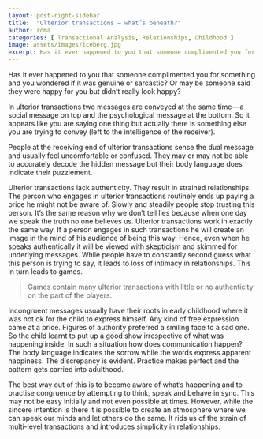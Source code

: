 ```yaml
---
layout: post-right-sidebar
title:  "Ulterior transactions — what’s beneath?"
author: roma
categories: [ Transactional Analysis, Relationships, Childhood ]
image: assets/images/iceberg.jpg
excerpt: Has it ever happened to you that someone complimented you for something and you wondered if it was genuine or sarcastic?
---
```


Has it ever happened to you that someone complimented you for something and you wondered if it was genuine or sarcastic? Or may be someone said they were happy for you but didn’t really look happy?

In ulterior transactions two messages are conveyed at the same time — a social message on top and the psychological message at the bottom. So it appears like you are saying one thing but actually there is something else you are trying to convey (left to the intelligence of the receiver).

People at the receiving end of ulterior transactions sense the dual message and usually feel uncomfortable or confused. They may or may not be able to accurately decode the hidden message but their body language does indicate their puzzlement.

Ulterior transactions lack authenticity. They result in strained relationships. The person who engages in ulterior transactions routinely ends up paying a price he might not be aware of. Slowly and steadily people stop trusting this person. It’s the same reason why we don’t tell lies because when one day we speak the truth no one believes us. Ulterior transactions work in exactly the same way. If a person engages in such transactions he will create an image in the mind of his audience of being this way. Hence, even when he speaks authentically it will be viewed with skepticism and skimmed for underlying messages. While people have to constantly second guess what this person is trying to say, it leads to loss of intimacy in relationships. This in turn leads to games.

> Games contain many ulterior transactions with little or no authenticity on the part of the players.

Incongruent messages usually have their roots in early childhood where it was not ok for the child to express himself. Any kind of free expression came at a price. Figures of authority preferred a smiling face to a sad one. So the child learnt to put up a good show irrespective of what was happening inside. In such a situation how does communication happen? The body language indicates the sorrow while the words express apparent happiness. The discrepancy is evident. Practice makes perfect and the pattern gets carried into adulthood.

The best way out of this is to become aware of what’s happening and to practise congruence by attempting to think, speak and behave in sync. This may not be easy initially and not even possible at times. However, while the sincere intention is there it is possible to create an atmosphere where we can speak our minds and let others do the same. It rids us of the strain of multi-level transactions and introduces simplicity in relationships.